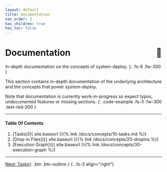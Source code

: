 ```yaml
---
layout: default
title: Documentation
nav_order: 3
has_children: true
has_toc: false
---
```


# Documentation <span style="float:right">📖</span>

In-depth documentation on the concepts of system-deploy.
{: .fs-6 .fw-300 }

This section contains in-depth documentation of the underlying architecture and
the concepts that power *system-deploy*.

Note that documentation is currently work-in-progress so expect typos, undocumented
features or missing sections.
{: .code-example .fs-3 .fw-300 .text-red-300 }

---

#### Table Of Contents
1. [Tasks]({{ site.baseurl }}{% link /docs/concepts/10-tasks.md %})
1. [Drop-in Files]({{ site.baseurl }}{% link /docs/concepts/20-dropins %})
1. [Execution Graph]({{ site.baseurl }}{% link /docs/concepts/30-execution-graph %})

---

[Next: Tasks](/docs/concepts/10-tasks){: .btn .btn-outline }
{: .fs-3 align="right"}
